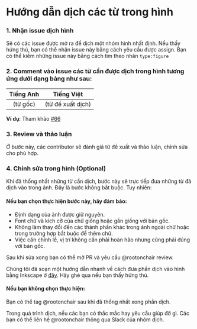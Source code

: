 # Hướng dẫn dịch các từ trong hình

### 1. Nhận issue dịch hình

Sẽ có các issue được mở ra để dịch một nhóm hình nhất định. Nếu thấy hứng thú, bạn có thể nhận issue này bằng cách yêu cầu được assign. Bạn có thể kiếm những issue này
bằng cách tìm theo nhãn `type:figure`

### 2. Comment vào issue các từ cần được dịch trong hình tương ứng dưới dạng bảng như sau:

|Tiếng Anh|Tiếng Việt|
| :---:   | :---:    |
| (từ gốc)| (từ đề xuất dịch) |

**Ví dụ**: Tham khảo [#66](https://github.com/aivivn/d2l-vn/issues/66)

### 3. Review và thảo luận

Ở bước này, các contributor sẽ đánh giá từ đề xuất và thảo luận, chỉnh sửa cho phù hợp.

### 4. Chỉnh sửa trong hình (Optional)

Khi đã thống nhất những từ cần dịch, bước này sẽ trực tiếp đưa những từ đã dịch vào trong ảnh. Đây là bước không bắt buộc. Tuy nhiên:

#### Nếu bạn chọn thực hiện bước này, hãy đảm bảo:
* Định dạng của ảnh được giữ nguyên.
* Font chữ và kích cỡ của chữ giống hoặc gần giống với bản gốc.
* Không làm thay đổi đến các thành phần khác trong ảnh ngoài chữ hoặc trong trường hợp bắt buộc để thêm chữ.
* Việc căn chỉnh lề, vị trí không cần phải hoàn hảo nhưng cũng phải đúng với bản gốc.

Sau khi sửa xong bạn có thể mở PR và yêu cầu @rootonchair review.

Chúng tôi đã soạn một hướng dẫn nhanh về cách đưa phần dịch vào hình bằng Inkscape ở [đây](edit_img_tut.md). Hãy ghé qua nếu bạn thấy hứng thú.

#### Nếu bạn không chọn thực hiện:
Bạn có thể tag @rootonchair sau khi đã thống nhất xong phần dịch.

Trong quá trình dịch, nếu các bạn có thắc mắc hay yêu cầu giúp đỡ gì. Các bạn có thể liên hệ @rootonchair thông qua Slack của nhóm dịch.
